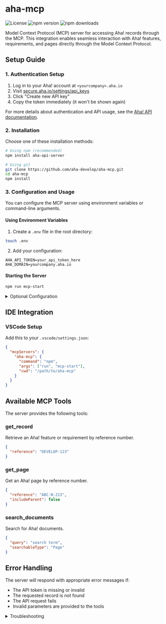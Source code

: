 # aha-mcp

![License](https://img.shields.io/github/license/your-username/aha-mcp)
![npm version](https://img.shields.io/npm/v/aha-api-server)
![npm downloads](https://img.shields.io/npm/dm/aha-api-server)

Model Context Protocol (MCP) server for accessing Aha! records through the MCP. This integration enables seamless interaction with Aha! features, requirements, and pages directly through the Model Context Protocol.

## Setup Guide

### 1. Authentication Setup

1. Log in to your Aha! account at `<yourcompany>.aha.io`
2. Visit [secure.aha.io/settings/api_keys](https://secure.aha.io/settings/api_keys)
3. Click "Create new API key"
4. Copy the token immediately (it won't be shown again)

For more details about authentication and API usage, see the [Aha! API documentation](https://www.aha.io/api).

### 2. Installation

Choose one of these installation methods:

```bash
# Using npm (recommended)
npm install aha-api-server

# Using git
git clone https://github.com/aha-develop/aha-mcp.git
cd aha-mcp
npm install
```

### 3. Configuration and Usage

You can configure the MCP server using environment variables or command-line arguments.

#### Using Environment Variables

1. Create a `.env` file in the root directory:
```bash
touch .env
```

2. Add your configuration:
```plaintext
AHA_API_TOKEN=your_api_token_here
AHA_DOMAIN=yourcompany.aha.io
```

#### Starting the Server

```bash
npm run mcp-start
```

<details>
<summary>Optional Configuration</summary>

The following environment variables can be used to customize the server behavior:

| Variable | Description | Default |
|----------|-------------|---------|
| `AHA_API_TOKEN` | Your Aha! API token | Required |
| `AHA_DOMAIN` | Your Aha! domain (e.g., yourcompany.aha.io) | Required |
| `LOG_LEVEL` | Logging level (debug, info, warn, error) | info |
| `PORT` | Port for SSE transport | 3000 |
| `TRANSPORT` | Transport type (stdio or sse) | stdio |

</details>

## IDE Integration

### VSCode Setup

Add this to your `.vscode/settings.json`:

```json
{
  "mcpServers": {
    "aha-mcp": {
      "command": "npm",
      "args": ["run", "mcp-start"],
      "cwd": "/path/to/aha-mcp"
    }
  }
}
```

## Available MCP Tools

The server provides the following tools:

### get_record
Retrieve an Aha! feature or requirement by reference number.
```json
{
  "reference": "DEVELOP-123"
}
```

### get_page
Get an Aha! page by reference number.
```json
{
  "reference": "ABC-N-213",
  "includeParent": false
}
```

### search_documents
Search for Aha! documents.
```json
{
  "query": "search term",
  "searchableType": "Page"
}
```

## Error Handling

The server will respond with appropriate error messages if:
- The API token is missing or invalid
- The requested record is not found
- The API request fails
- Invalid parameters are provided to the tools

<details>
<summary>Troubleshooting</summary>

1. Authentication errors:
   - Verify your API token is correct in the `.env` file
   - Ensure the token has the necessary permissions in Aha!
   - Confirm you're using the correct Aha! domain

2. Server won't start:
   - Ensure all dependencies are installed
   - Check the Node.js version is v20 or higher
   - Verify the TypeScript compilation succeeds

3. Connection issues:
   - Check your network connection
   - Verify your Aha! domain is accessible
   - Ensure your API token has not expired
</details>

